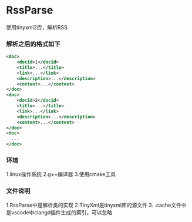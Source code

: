 # RssParse
使用tinyxml2库，解析RSS
### 解析之后的格式如下
```xml
<doc>
	<docid>1</docid>
	<title>...</title>
	<link>...</link>
	<description>...</description>
	<content>...</content>
</doc>
<doc>
	<docid>2</docid>
	<title>...</title>
	<link>...</link>
	<description>...</description>
	<content>...</content>
</doc>
<doc>
  ...
</doc>
```
### 环境
1.linux操作系统
2.g++编译器
3.使用cmake工具
### 文件说明
1.RssParse中是解析类的实现
2.TinyXml是tinyxml库的源文件
3. .cache文件中是vscode中clangd插件生成的索引，可以忽略